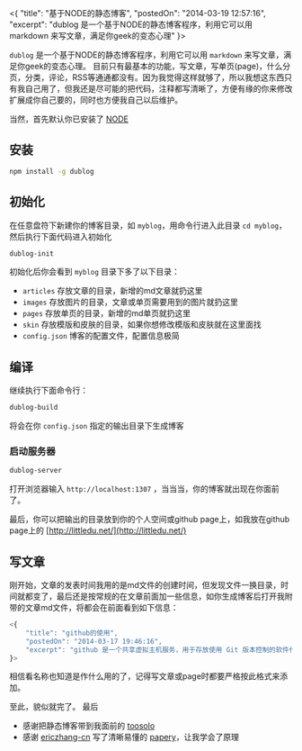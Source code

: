 <{
"title": "基于NODE的静态博客",
"postedOn": "2014-03-19 12:57:16",
"excerpt": "dublog 是一个基于NODE的静态博客程序，利用它可以用 markdown 来写文章，满足你geek的变态心理" 
}>

`dublog` 是一个基于NODE的静态博客程序，利用它可以用 `markdown` 来写文章，满足你geek的变态心理。
目前只有最基本的功能，写文章，写单页(page)，什么分页，分类，评论，RSS等通通都没有。因为我觉得这样就够了，所以我想这东西只有我自己用了，但我还是尽可能的把代码，注释都写清晰了，方便有缘的你来修改扩展成你自己要的，同时也方便我自己以后维护。

当然，首先默认你已安装了 [NODE](http://nodejs.org/)

## 安装 
``` bash
npm install -g dublog
```

## 初始化 
在任意盘符下新建你的博客目录，如 `myblog`，用命令行进入此目录 `cd myblog`， 然后执行下面代码进入初始化 

``` bash 
dublog-init
```

初始化后你会看到 `myblog` 目录下多了以下目录： 

* `articles` 存放文章的目录，新增的md文章就扔这里
* `images` 存放图片的目录，文章或单页需要用到的图片就扔这里
* `pages` 存放单页的目录，新增的md单页就扔这里
* `skin` 存放模版和皮肤的目录，如果你想修改模版和皮肤就在这里面找
* `config.json` 博客的配置文件，配置信息极简
 
## 编译 

继续执行下面命令行： 

``` bash 
dublog-build
```

将会在你 `config.json` 指定的输出目录下生成博客

### 启动服务器 

``` bash 
dublog-server
```

打开浏览器输入 `http://localhost:1307` ，当当当，你的博客就出现在你面前了。

最后，你可以把输出的目录放到你的个人空间或github page上，如我放在github page上的 [http://littledu.net/](http://littledu.net/)

## 写文章
刚开始，文章的发表时间我用的是md文件的创建时间，但发现文件一换目录，时间就都变了，最后还是按常规的在文章前面加一些信息，如你生成博客后打开我附带的文章md文件，将都会在前面看到如下信息： 

``` javascript
<{
    "title": "github的使用",
    "postedOn": "2014-03-17 19:46:16",
    "excerpt": "github 是一个共享虚拟主机服务，用于存放使用 Git 版本控制的软件代码和内容项目。它由GitHub公司（曾称    Logical Awesome）的开发者Chris Wanstrath、PJ Hyett和Tom Preston-Werner使用Ruby on Rails编写而成。-- 维基百科" 
}> 
```

相信看名称也知道是作什么用的了，记得写文章或page时都要严格按此格式来添加。

至此，貌似就完了。
最后 

* 感谢把静态博客带到我面前的 [toosolo](https://github.com/TooBug/TooSolo)
* 感谢 [ericzhang-cn](https://github.com/ericzhang-cn) 写了清晰易懂的 [papery](https://github.com/ericzhang-cn/papery)，让我学会了原理